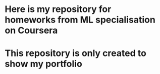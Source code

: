 # Here is my repository for homeworks from ML specialisation on Coursera

# This repository is only created to show my portfolio
